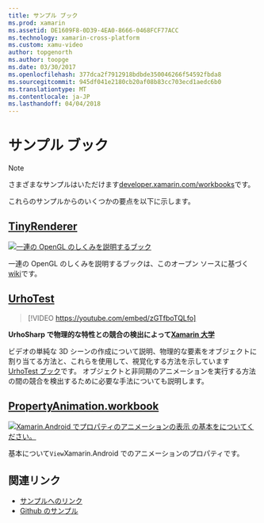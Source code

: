 ```yaml
---
title: サンプル ブック
ms.prod: xamarin
ms.assetid: DE1609F8-0D39-4EA0-8666-0468FCF77ACC
ms.technology: xamarin-cross-platform
ms.custom: xamu-video
author: topgenorth
ms.author: toopge
ms.date: 03/30/2017
ms.openlocfilehash: 377dca2f7912918bdbde350046266f54592fbda8
ms.sourcegitcommit: 945df041e2180cb20af08b83cc703ecd1aedc6b0
ms.translationtype: MT
ms.contentlocale: ja-JP
ms.lasthandoff: 04/04/2018
---
```

# <a name="sample-workbooks"></a>サンプル ブック

> [!NOTE]
> さまざまなサンプルはいただけます[developer.xamarin.com/workbooks](https://developer.xamarin.com/workbooks/)です。

これらのサンプルからのいくつかの要点を以下に示します。

## <a name="tinyrenderertinyrenderermd"></a>[TinyRenderer](tinyrenderer.md)

[![](images/tinyrenderer-sml.png "一連の OpenGL のしくみを説明するブック")](images/tinyrenderer-sml-orig.png#lightbox)

一連の OpenGL のしくみを説明するブックは、このオープン ソースに基づく[wiki](https://github.com/ssloy/tinyrenderer/wiki/)です。

[](tinyrenderer.md)

## <a name="urhotesthttpsgithubcomkrumelururhotest"></a>[UrhoTest](https://github.com/Krumelur/UrhoTest)

 > [!VIDEO https://youtube.com/embed/zGTfboTQLfo]

**UrhoSharp で物理的な特性との競合の検出によって[Xamarin 大学](https://university.xamarin.com)**

ビデオの単純な 3D シーンの作成について説明、物理的な要素をオブジェクトに割り当てる方法と、これらを使用して、視覚化する方法を示しています[UrhoTest ブック](https://github.com/Krumelur/UrhoTest)です。 オブジェクトと非同期のアニメーションを実行する方法の間の競合を検出するために必要な手法についても説明します。

## <a name="propertyanimationworkbookhttpsdeveloperxamarincomworkbooksandroiduser-interfacepropertyanimationworkbook"></a>[PropertyAnimation.workbook](https://developer.xamarin.com/workbooks/android/user-interface/PropertyAnimation.workbook)

[![](images/android-property-view-sml.png "Xamarin.Android でプロパティのアニメーションの表示 の基本をについてください。")](images/android-property-view.png#lightbox)

基本について`View`Xamarin.Android でのアニメーションのプロパティです。


<!--[![](images/skia0-sml.png "Android")](images/skia0.png#lightbox)

SkiaSharp provides a powerful C# API for doing 2D graphics. See how to use Skia to draw in your apps.-->


## <a name="related-links"></a>関連リンク

- [サンプルへのリンク](https://developer.xamarin.com/workbooks)
- [Github のサンプル](https://github.com/xamarin/workbooks)
